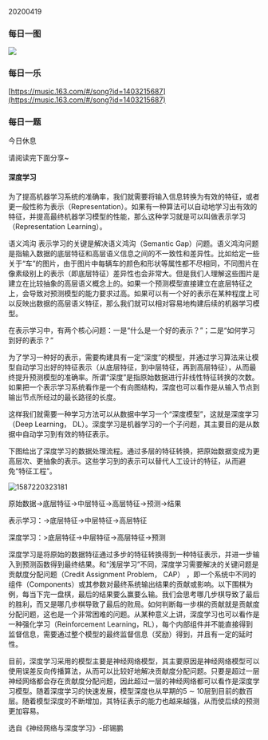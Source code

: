20200419





### 每日一图



![](https://mmbiz.qpic.cn/mmbiz_jpg/OmZ0AMiaJCAgYAnsH3FYhfZS3QA75L9BnjicpRichTFR8rvOQkBrQQWVemK0dyH08aiav3es5ogYHH08fJvlJI4fmA/640?wx_fmt=jpeg&tp=webp&wxfrom=5&wx_lazy=1&wx_co=1)



### 每日一乐



[https://music.163.com/#/song?id=1403215687](https://music.163.com/#/song?id=1403215687)



### 每日一题

今日休息

请阅读完下面分享~

#### 深度学习



为了提高机器学习系统的准确率，我们就需要将输入信息转换为有效的特征，或者更一般性称为表示（Representation）。如果有一种算法可以自动地学习出有效的特征，并提高最终机器学习模型的性能，那么这种学习就是可以叫做表示学习（Representation Learning）。

语义鸿沟 表示学习的关键是解决语义鸿沟（Semantic Gap）问题。语义鸿沟问题是指输入数据的底层特征和高层语义信息之间的不一致性和差异性。比如给定一些关于“车”的图片，由于图片中每辆车的颜色和形状等属性都不尽相同，不同图片在像素级别上的表示（即底层特征）差异性也会非常大。但是我们人理解这些图片是建立在比较抽象的高层语义概念上的。如果一个预测模型直接建立在底层特征之上，会导致对预测模型的能力要求过高。如果可以有一个好的表示在某种程度上可以反映出数据的高层语义特征，那么我们就可以相对容易地构建后续的机器学习模型。

在表示学习中，有两个核心问题：一是“什么是一个好的表示？”；二是“如何学习到好的表示？”

为了学习一种好的表示，需要构建具有一定“深度”的模型，并通过学习算法来让模型自动学习出好的特征表示（从底层特征，到中层特征，再到高层特征），从而最终提升预测模型的准确率。所谓“深度”是指原始数据进行非线性特征转换的次数。如果把一个表示学习系统看作是一个有向图结构，深度也可以看作是从输入节点到输出节点所经过的最长路径的长度。

这样我们就需要一种学习方法可以从数据中学习一个“深度模型”，这就是深度学习（Deep Learning， DL）。深度学习是机器学习的一个子问题，其主要目的是从数据中自动学习到有效的特征表示。

下图给出了深度学习的数据处理流程。通过多层的特征转换，把原始数据变成为更高层次、更抽象的表示。这些学习到的表示可以替代人工设计的特征，从而避免“特征工程”。

![1587220323181](https://user-images.githubusercontent.com/16059497/79640943-26f09f00-81c7-11ea-8a8c-2ca09566ed2b.png)

原始数据->底层特征->中层特征->高层特征->预测->结果

表示学习：->底层特征->中层特征->高层特征

深度学习：>底层特征->中层特征->高层特征->预测



深度学习是将原始的数据特征通过多步的特征转换得到一种特征表示，并进一步输入到预测函数得到最终结果。和“浅层学习”不同，深度学习需要解决的关键问题是贡献度分配问题（Credit Assignment Problem， CAP） ，即一个系统中不同的组件（Components）或其参数对最终系统输出结果的贡献或影响。以下围棋为例，每当下完一盘棋，最后的结果要么赢要么输。我们会思考哪几步棋导致了最后的胜利，而又是哪几步棋导致了最后的败局。如何判断每一步棋的贡献就是贡献度分配问题，这也是一个非常困难的问题。从某种意义上讲，深度学习也可以看作是一种强化学习（Reinforcement Learning，RL），每个内部组件并不能直接得到监督信息，需要通过整个模型的最终监督信息（奖励）得到，并且有一定的延时性。

目前，深度学习采用的模型主要是神经网络模型，其主要原因是神经网络模型可以使用误差反向传播算法，从而可以比较好地解决贡献度分配问题。只要是超过一层神经网络都会存在贡献度分配问题，因此超过一层的神经网络都可以看作是深度学习模型。随着深度学习的快速发展，模型深度也从早期的5 ∼ 10层到目前的数百层。随着模型深度的不断增加，其特征表示的能力也越来越强，从而使后续的预测更加容易。

选自《神经网络与深度学习》-邱锡鹏